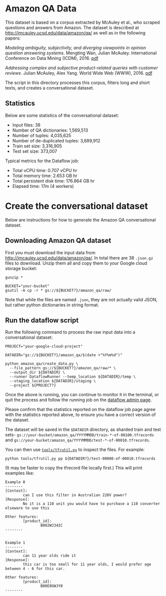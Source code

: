 # Amazon QA Data

This dataset is based on a corpus extracted by McAuley et al., who scraped questions and answers from Amazon. The dataset is described at http://jmcauley.ucsd.edu/data/amazon/qa/ as well as in the following papers:

*Modeling ambiguity, subjectivity, and diverging viewpoints in opinion question answering systems*. Mengting Wan, Julian McAuley. International Conference on Data Mining (ICDM), 2016. [pdf](http://cseweb.ucsd.edu/~jmcauley/pdfs/icdm16c.pdf)

*Addressing complex and subjective product-related queries with customer reviews*. Julian McAuley, Alex Yang. World Wide Web (WWW), 2016. [pdf](http://cseweb.ucsd.edu/~jmcauley/pdfs/www16b.pdf)

The script in this directory processes this corpus, filters long and short texts, and creates a conversational dataset.

## Statistics

Below are some statistics of the conversational dataset:

* Input files: 38
* Number of QA dictionaries: 1,569,513
* Number of tuples: 4,035,625
* Number of de-duplicated tuples: 3,689,912
* Train set size: 3,316,905
* Test set size: 373,007

Typical metrics for the Dataflow job:

* Total vCPU time:  0.707 vCPU hr
* Total memory time: 2.653 GB hr
* Total persistent disk time: 176.864 GB hr
* Elapsed time: 17m (4 workers)

# Create the conversational dataset

Below are instructions for how to generate the Amazon QA conversational dataset.

## Downloading Amazon QA dataset

First you must download the input data from http://jmcauley.ucsd.edu/data/amazon/qa/. In total there are 38 `.json.gz` files to download. Unzip them all and copy them to your Google cloud storage bucket:

```
gunzip *

BUCKET="your-bucket"
gsutil -m cp -r * gs://${BUCKET?}/amazon_qa/raw/
```

Note that while the files are named `.json`, they are not actually valid
JSON, but rather python dictionaries in string format.

## Run the dataflow script

Run the following command to process the raw input data into a conversational
dataset:

```
PROJECT="your-google-cloud-project"

DATADIR="gs://${BUCKET?}/amazon_qa/$(date +"%Y%m%d")"

python amazon_qa/create_data.py \
  --file_pattern gs://${BUCKET?}/amazon_qa/raw/* \
  --output_dir ${DATADIR} \
  --runner DataflowRunner --temp_location ${DATADIR}/temp \
  --staging_location ${DATADIR}/staging \
  --project ${PROJECT?}
```

Once the above is running, you can continue to monitor it in the terminal, or quit the process and follow the running job on the
[dataflow admin page](https://console.cloud.google.com/dataflow).

Please confirm that the statistics reported on the dataflow job page agree with the statistics reported above, to ensure you have a correct version of the dataset.

The dataset will be saved in the `$DATADIR` directory, as sharded train and test sets- `gs://your-bucket/amazon_qa/YYYYMMDD/train-*-of-00100.tfrecords` and
`gs://your-bucket/amazon_qa/YYYYMMDD/test-*-of-00010.tfrecords`.

You can then use [`tools/tfrutil.py`](/tools/tfrutil.py) to inspect the files. For example:

```
python tools/tfrutil.py pp ${DATADIR?}/test-00000-of-00010.tfrecords
```

(It may be faster to copy the tfrecord file locally first.) This will print examples like:

```
Example 0
--------
[Context]:
        can I use this filter in Australian 220V power?
[Response]:
        No it is a 110 unit you would have to purchase a 110 converter elseware to use this

Other features:
        [product_id]:
                B002WJ34IC
--------


Example 1
--------
[Context]:
        can 11 year olds ride it
[Response]:
        this car is too small for 11 year olds, I would prefer age between 4 - 6 for this car.

Other features:
        [product_id]:
                B00E0GWJY0
--------
```
